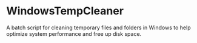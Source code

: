 # WindowsTempCleaner
 A batch script for cleaning temporary files and folders in Windows to help optimize system performance and free up disk space.
